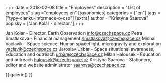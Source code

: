 +++
date = 2018-02-08
title = "Employees"
description = "List of employees"
slug ="employees.en"
[taxonomies]
categories = ["en"]
tags = ["typy-clanku-informace-o-cso"]
[extra]
author = "Kristýna Šaarová"
popisky = ["Jan Kolář - director."]
+++

Jan Kolar - Director, Earth Observation info@czechspace.cz Petra Smatlakova - Financial management smatlakova@czechspace.cz Michal Vaclavik - Space science, Human spaceflight, microgravity and exploration vaclavik@czechspace.cz Jaroslav Urbar - Space situational awareness, Education and outreach urbar@czechspace.cz Milan Halousek - Education and outreach halousek@czechspace.cz Kristyna Saarova - Stationery, editor and website administrator saarova@czechspace.cz

{{ galerie() }}
